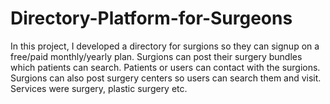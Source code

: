 # Directory-Platform-for-Surgeons
In this project, I developed a directory for surgions so they can signup on a free/paid monthly/yearly plan. Surgions can post their surgery bundles which patients can search. Patients or users can contact with the surgions. Surgions can also post surgery centers so users can search them and visit. Services were surgery, plastic surgery etc.
